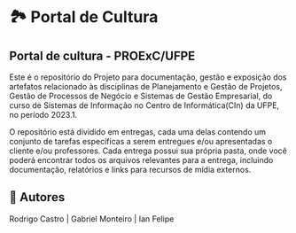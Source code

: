 ﻿# :national_park: Portal de Cultura
## Portal de cultura - PROExC/UFPE
Este é o repositório do Projeto para documentação, gestão e exposição dos artefatos relacionado às disciplinas de Planejamento e Gestão de Projetos, Gestão de Processos de Negócio e Sistemas de Gestão Empresarial, do curso de Sistemas de Informação no Centro de Informática(CIn) da UFPE, no período 2023.1.

O repositório está dividido em entregas, cada uma delas contendo um conjunto de tarefas específicas a serem entregues e/ou apresentadas o cliente e/ou professores. Cada entrega possui sua própria pasta, onde você poderá encontrar todos os arquivos relevantes para a entrega, incluindo documentação, relatórios e links para recursos de mídia externos.

## :bust_in_silhouette: Autores
Rodrigo Castro | Gabriel Monteiro | Ian Felipe
